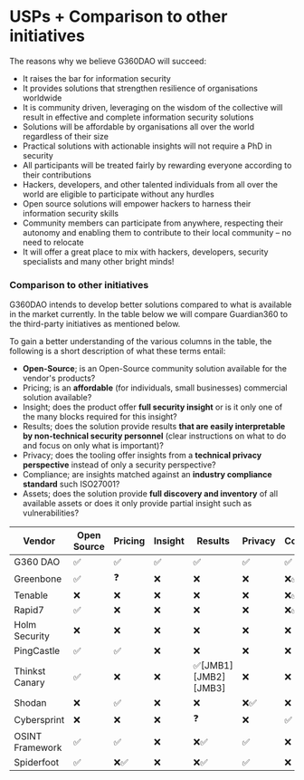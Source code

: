# USPs + Comparison to other initiatives

The reasons why we believe G360DAO will succeed:

* It raises the bar for information security
* It provides solutions that strengthen resilience of organisations worldwide
* It is community driven, leveraging on the wisdom of the collective will result in effective and complete information security solutions
* Solutions will be affordable by organisations all over the world regardless of their size
* Practical solutions with actionable insights will not require a PhD in security
* All participants will be treated fairly by rewarding everyone according to their contributions
* Hackers, developers, and other talented individuals from all over the world are eligible to participate without any hurdles
* Open source solutions will empower hackers to harness their information security skills
* Community members can participate from anywhere, respecting their autonomy and enabling them to contribute to their local community – no need to relocate
* It will offer a great place to mix with hackers, developers, security specialists and many other bright minds!

### Comparison to other initiatives

G360DAO intends to develop better solutions compared to what is available in the market currently. In the table below we will compare Guardian360 to the third-party initiatives as mentioned below.

To gain a better understanding of the various columns in the table, the following is a short description of what these terms entail:

* **Open-Source**; is an Open-Source community solution available for the vendor's products?
* Pricing; is an **affordable** (for individuals, small businesses) commercial solution available?
* Insight; does the product offer **full security insight** or is it only one of the many blocks required for this insight?
* Results; does the solution provide results **that are easily interpretable by non-technical security personnel** (clear instructions on what to do and focus on only what is important)?
* Privacy; does the tooling offer insights from a **technical privacy perspective** instead of only a security perspective?
* Compliance; are insights matched against an **industry compliance standard** such ISO27001?
* Assets; does the solution provide **full discovery and inventory** of all available assets or does it only provide partial insight such as vulnerabilities?



| **Vendor**      | **Open Source** | **Pricing** | **Insight** | **Results**               | **Privacy** | **Compliance** | **Assets** |
| --------------- | --------------- | ----------- | ----------- | ------------------------- | ----------- | -------------- | ---------- |
| G360 DAO        | ✅               | ✅           | ✅           | ✅                         | ✅           | ✅              | ✅          |
| Greenbone       | ✅               | ❓           | ❌           | ❌                         | ❌           | ❌✅             | ❌          |
| Tenable         | ❌               | ❌           | ❌           | ❌                         | ❌           | ❌✅             | ❌✅         |
| Rapid7          | ✅               | ❌           | ❌           | ❌                         | ❌           | ❌✅             | ❌✅         |
| Holm Security   | ❌               | ❌           | ❌           | ❌                         | ❌           | ❌              | ❌✅         |
| PingCastle      | ✅               | ✅           | ❌           | ❌                         | ❌           | ❌              | ❌          |
| Thinkst Canary  | ✅               | ❌           | ❌           | ✅\[JMB1] \[JMB2] \[JMB3]  | ❌           | ❌              | ❌          |
| Shodan          | ❌               | ✅           | ❌           | ❌                         | ❌✅          | ❌              | ✅          |
| Cybersprint     | ❌               | ❌           | ❌           | ❓                         | ❌           | ✅              | ✅          |
| OSINT Framework | ✅               | ✅           | ❌           | ❌✅                        | ✅           | ❌              | ❌✅         |
| Spiderfoot      | ✅               | ❌✅          | ❌           | ❌✅                        | ✅           | ❌              | ❌✅         |
